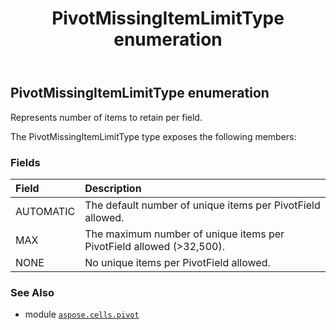 ﻿---
title: PivotMissingItemLimitType enumeration
second_title: Aspose.Cells for Python via .NET API References
description: 
type: docs
weight: 330
url: /aspose.cells.pivot/pivotmissingitemlimittype/
is_root: false
---

## PivotMissingItemLimitType enumeration

Represents number of items to retain per field.



The PivotMissingItemLimitType type exposes the following members:

### Fields
| Field | Description |
| :- | :- |
| AUTOMATIC | The default number of unique items per PivotField allowed. |
| MAX | The maximum number of unique items per PivotField allowed (>32,500). |
| NONE | No unique items per PivotField allowed. |



### See Also
* module [`aspose.cells.pivot`](..)
